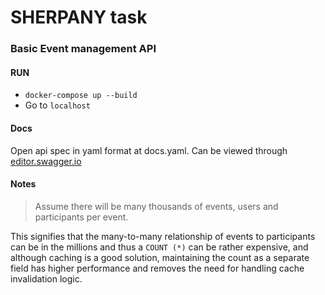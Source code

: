 # SHERPANY task

### Basic Event management API

#### RUN
- `docker-compose up --build`
- Go to `localhost`

#### Docs
Open api spec in yaml format at docs.yaml. Can be viewed through [editor.swagger.io](https://editor.swagger.io/)

#### Notes
> Assume there will be many thousands of events, users and participants per event.

This signifies that the many-to-many relationship of events to participants can be in the millions and thus a `COUNT (*)` can be rather expensive, and although caching is a good solution, maintaining the count as a separate field has higher performance and removes the need for handling cache invalidation logic. 